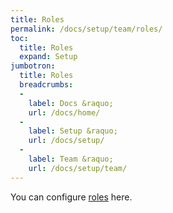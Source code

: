 ```yaml
---
title: Roles
permalink: /docs/setup/team/roles/
toc:
  title: Roles
  expand: Setup
jumbotron:
  title: Roles
  breadcrumbs:
  -
    label: Docs &raquo;
    url: /docs/home/
  -
    label: Setup &raquo;
    url: /docs/setup/
  -
    label: Team &raquo;
    url: /docs/setup/team/
---
```


You can configure [roles](/docs/roles/) here.
